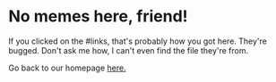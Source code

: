 # No memes here, friend!
If you clicked on the #links, that's probably how you got here. They're bugged. Don't ask me how, I can't even find the file they're from.

Go back to our homepage [here.](https://readme-me.github.io)